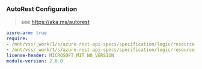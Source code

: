 ### AutoRest Configuration

> see https://aka.ms/autorest

``` yaml
azure-arm: true
require:
- /mnt/vss/_work/1/s/azure-rest-api-specs/specification/logic/resource-manager/readme.md
- /mnt/vss/_work/1/s/azure-rest-api-specs/specification/logic/resource-manager/readme.go.md
license-header: MICROSOFT_MIT_NO_VERSION
module-version: 2.0.0
```
